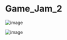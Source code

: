 # Game_Jam_2
 
![image](https://github.com/user-attachments/assets/4b8a5c4a-b7cf-4bcf-b327-21b657713af7)

![image](https://github.com/user-attachments/assets/e3b0f7ee-e14d-49c7-b78d-8cacddbd5b2c)
